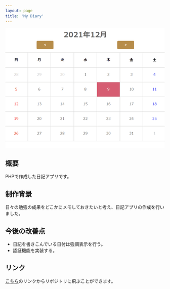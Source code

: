 ```yaml
---
layout: page
title: 'My Diary'
---
```


<div align="center">
<img src="../images/works/MyDiary/thumbnail.png" alt="My Diary サムネイル">
</div>

## 概要

PHPで作成した日記アプリです。

## 制作背景

日々の勉強の成果をどこかにメモしておきたいと考え、日記アプリの作成を行いました。

## 今後の改善点

- 日記を書きこんでいる日付は強調表示を行う。
- 認証機能を実装する。

## リンク

[こちら](https://github.com/nakamura0907/MyDiary)のリンクからリポジトリに飛ぶことができます。

